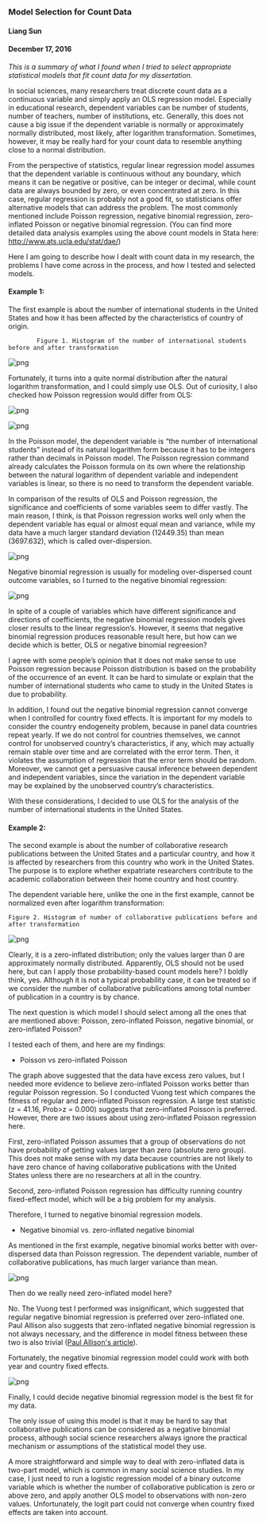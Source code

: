 
### Model Selection for Count Data

#### Liang Sun
#### December 17, 2016

*This is a summary of what I found when I tried to select appropriate statistical models that fit count data for my dissertation.*

In social sciences, many researchers treat discrete count data as a continuous variable and simply apply an OLS regression model. Especially in educational research, dependent variables can be number of students, number of teachers, number of institutions, etc. Generally, this does not cause a big issue if the dependent variable is normally or approximately normally distributed, most likely, after logarithm transformation. Sometimes, however, it may be really hard for your count data to resemble anything close to a normal distribution.

From the perspective of statistics, regular linear regression model assumes that the dependent variable is continuous without any boundary, which means it can be negative or positive, can be integer or decimal, while count data are always bounded by zero, or even concentrated at zero. In this case, regular regression is probably not a good fit, so statisticians offer alternative models that can address the problem. The most commonly mentioned include Poisson regression, negative binomial regression, zero-inflated Poisson or negative binomial regression.
(You can find more detailed data analysis examples using the above count models in Stata here: http://www.ats.ucla.edu/stat/dae/)

Here I am going to describe how I dealt with count data in my research, the problems I have come across in the process, and how I tested and selected models.

#### Example 1:

The first example is about the number of international students in the United States and how it has been affected by the characteristics of country of origin.

            Figure 1. Histogram of the number of international students before and after transformation

![png](/image/1.png)

Fortunately, it turns into a quite normal distribution after the natural logarithm transformation, and I could simply use OLS. Out of curiosity, I also checked how Poisson regression would differ from OLS:

![png](/image/2.png)

![png](/image/3.png)

In the Poisson model, the dependent variable is “the number of international students” instead of its natural logarithm form because it has to be integers rather than decimals in Poisson model. The Poisson regression command already calculates the Poisson formula on its own where the relationship between the natural logarithm of dependent variable and independent variables is linear, so there is no need to transform the dependent variable.

In comparison of the results of OLS and Poisson regression, the significance and coefficients of some variables seem to differ vastly. The main reason, I think, is that Poisson regression works well only when the dependent variable has equal or almost equal mean and variance, while my data have a much larger standard deviation (12449.35) than mean (3697.632), which is called over-dispersion.

![png](/image/4.png)

Negative binomial regression is usually for modeling over-dispersed count outcome variables, so I turned to the negative binomial regression:

![png](/image/5.png)

In spite of a couple of variables which have different significance and directions of coefficients, the negative binomial regression models gives closer results to the linear regression’s. However, it seems that negative binomial regression produces reasonable result here, but how can we decide which is better, OLS or negative binomial regreesion?

I agree with some people’s opinion that it does not make sense to use Poisson regression because Poisson distribution is based on the probability of the occurrence of an event. It can be hard to simulate or explain that the number of international students who came to study in the United States is due to probability.

In addition, I found out the negative binomial regression cannot converge when I controlled for country fixed effects. It is important for my models to consider the country endogeneity problem, because in panel data countries repeat yearly. If we do not control for countries themselves, we cannot control for unobserved country’s characteristics, if any, which may actually remain stable over time and are correlated with the error term. Then, it violates the assumption of regression that the error term should be random. Moreover, we cannot get a persuasive causal inference between dependent and independent variables, since the variation in the dependent variable may be explained by the unobserved country’s characteristics.

With these considerations, I decided to use OLS for the analysis of the number of international students in the United States.

#### Example 2:

The second example is about the number of collaborative research publications between the United States and a particular country, and how it is affected by researchers from this country who work in the United States. The purpose is to explore whether expatriate researchers contribute to the academic collaboration between their home country and host country.

The dependent variable here, unlike the one in the first example, cannot be normalized even after logarithm transformation:

    Figure 2. Histogram of number of collaborative publications before and after transformation

![png](/image/6.png)

Clearly, it is a zero-inflated distribution; only the values larger than 0 are approximately normally distributed. Apparently, OLS should not be used here, but can I apply those probability-based count models here? I boldly think, yes. Although it is not a typical probability case, it can be treated so if we consider the number of collaborative publications among total number of publication in a country is by chance.

The next question is which model I should select among all the ones that are mentioned above: Poisson, zero-inflated Poisson, negative binomial, or zero-inflated Poisson?

I tested each of them, and here are my findings:

- Poisson vs zero-inflated Poisson

The graph above suggested that the data have excess zero values, but I needed more evidence to believe zero-inflated Poisson works better than regular Poisson regression. So I conducted Vuong test which compares the fitness of regular and zero-inflated Poisson regression. A large test statistic (z = 41.16, Prob>z = 0.000) suggests that zero-inflated Poisson is preferred. However, there are two issues about using zero-inflated Poisson regression here.

First, zero-inflated Poisson assumes that a group of observations do not have probability of getting values larger than zero (absolute zero group). This does not make sense with my data because countries are not likely to have zero chance of having collaborative publications with the United States unless there are no researchers at all in the country.

Second, zero-inflated Poisson regression has difficulty running country fixed-effect model, which will be a big problem for my analysis.

Therefore, I turned to negative binomial regression models.

- Negative binomial vs. zero-inflated negative binomial

As mentioned in the first example, negative binomial works better with over-dispersed data than Poisson regression. The dependent variable, number of collaborative publications, has much larger variance than mean.

![png](/image/7.png)

Then do we really need zero-inflated model here?

No. The Vuong test I performed was insignificant, which suggested that regular negative binomial regression is preferred over zero-inflated one. Paul Allison also suggests that zero-inflated negative binomial regression is not always necessary, and the difference in model fitness between these two is also trivial ([Paul Allison's article](http://statisticalhorizons.com/zero-inflated-models)).

Fortunately, the negative binomial regression model could work with both year and country fixed effects.

![png](/image/8.png)

Finally, I could decide negative binomial regression model is the best fit for my data.

The only issue of using this model is that it may be hard to say that collaborative publications can be considered as a negative binomial process, although social science researchers always ignore the practical mechanism or assumptions of the statistical model they use.

A more straightforward and simple way to deal with zero-inflated data is two-part model, which is common in many social science studies. In my case, I just need to run a logistic regression model of a binary outcome variable which is whether the number of collaborative publication is zero or above zero, and apply another OLS model to observations with non-zero values. Unfortunately, the logit part could not converge when country fixed effects are taken into account.

